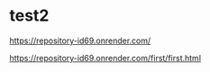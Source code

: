 # test2
https://repository-id69.onrender.com/

https://repository-id69.onrender.com/first/first.html
